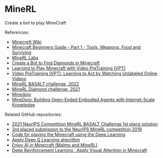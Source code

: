 # MineRL

Create a bot to play MineCraft

References:
* [Minecreft Wiki](https://minecraft.fandom.com/wiki/Minecraft_Wiki)
* [Minecraft Beginners Guide - Part 1 - Tools, Weapons, Food and Surviving](https://www.youtube.com/watch?v=BEH_fMgRNrc)
* [MineRL Labs](https://github.com/minerllabs)
* [Create a Bot to Find Diamonds in Minecraft](https://mlabonne.github.io/blog/minecraft/)
* [Learning to Play Minecraft
with Video PreTraining (VPT)](https://openai.com/blog/vpt/)
* [Video PreTraining (VPT): Learning to Act by Watching Unlabeled Online Videos](https://github.com/openai/Video-Pre-Training)
* [MineRL BASALT challenge, 2022](https://www.aicrowd.com/challenges/neurips-2022-minerl-basalt-competition)
* [MineRL Diamond challenge, 2021](https://www.aicrowd.com/challenges/neurips-2021-minerl-diamond-competition)
* [Minedojo](https://minedojo.org/)
* [MineDojo: Building Open-Ended Embodied Agents with Internet-Scale Knowledge](https://arxiv.org/abs/2206.08853)

Related GitHub repositories:
* [2021 NeurIPS Competition MineRL BASALT Challenge 1st place solution](https://github.com/viniciusguigo/kairos_minerl_basalt)
* [3rd placed submission to the NeurIPS MineRL competition 2019](https://github.com/chscheller/minerl_agent)
* [Code for playing the Minecraft using the Deep Learning](https://github.com/kimbring2/minecraft_ai)
* [Apply Deep Q Learning algorithm](https://github.com/rishavb123/MineRL)
* [Enjoy AI in Minecraft (Malmo and MineRL)](https://tsmatz.wordpress.com/2020/07/09/minerl-and-malmo-reinforcement-learning-in-minecraft/)
* [Deep Reinforcement Learning : Apply Visual Attention in Minecraft](https://tsmatz.wordpress.com/2021/11/11/reinforcement-learning-visual-attention-in-minecraft/)
